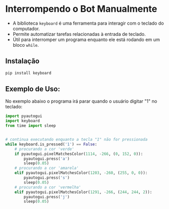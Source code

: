 # Interrompendo o Bot Manualmente


- A biblioteca ``keyboard`` é uma ferramenta para interagir com o teclado do computador. 
- Permite automatizar tarefas relacionadas à entrada de teclado.
- Útil para interromper um programa enquanto ele está rodando em um bloco ``while``.


## Instalação
```bash
pip install keyboard
```


## Exemplo de Uso:


No exemplo abaixo o programa irá parar quando o usuário digitar "1" no teclado:

```python
import pyautogui
import keyboard
from time import sleep


# continua executando enquanto a tecla "1" não for pressionada
while keyboard.is_pressed('1') == False:
    # procurando a cor 'verde'
    if pyautogui.pixelMatchesColor(1114, -266, (0, 152, 0)):
        pyautogui.press('a')
        sleep(0.05)
    # procurando a cor 'amarela'
    elif pyautogui.pixelMatchesColor(1203, -260, (255, 0, 0)):
        pyautogui.press('s')
        sleep(0.05)
    # procurando a cor 'vermelha'
    elif pyautogui.pixelMatchesColor(1291, -266, (244, 244, 2)):
        pyautogui.press('j')
        sleep(0.05)
```

